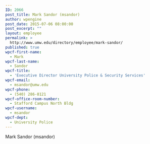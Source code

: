 ```yaml
---
ID: 2066
post_title: Mark Sandor (msandor)
author: wpengine
post_date: 2015-07-06 08:00:00
post_excerpt: ""
layout: employee
permalink: >
  http://www.umw.edu/directory/employee/mark-sandor/
published: true
wpcf-first-name:
  - Mark
wpcf-last-name:
  - Sandor
wpcf-title:
  - 'Executive Director University Police & Security Services'
wpcf-email:
  - msandor@umw.edu
wpcf-phone:
  - (540) 286-8121
wpcf-office-room-number:
  - Stafford Campus North Bldg
wpcf-username:
  - msandor
wpcf-dept:
  - University Police
---
```

Mark Sandor (msandor)